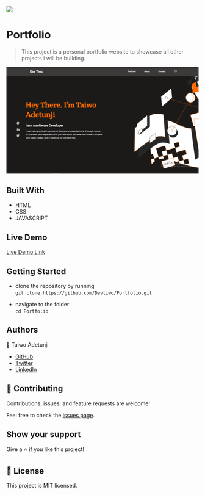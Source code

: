 
![](https://img.shields.io/badge/Microverse-blueviolet)

# Portfolio

> This project is a personal portfolio website to showcase all other projects i will be building.

![screenshot](images/readme.PNG)


## Built With

- HTML
- CSS
- JAVASCRIPT

## Live Demo
[Live Demo Link](https://devtiwo.github.io/Portfolio/)


## Getting Started
- clone the repository by running\
    `git clone https://github.com/Devtiwo/Portfolio.git`

- navigate to the folder\
    `cd Portfolio`


## Authors

👤 Taiwo Adetunji

- [GitHub](https://github.com/Devtiwo)
- [Twitter](https://twitter.com/devtiwo)
- [LinkedIn](https://www.linkedin.com/in/taiwo-adetunji-860666225/)


## 🤝 Contributing

Contributions, issues, and feature requests are welcome!

Feel free to check the [issues page](../../issues/).

## Show your support

Give a ⭐️ if you like this project!

## 📝 License

This project is MIT licensed.
